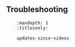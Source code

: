 Troubleshooting
---------------

``` toctree::
    :maxdepth: 1
    :titlesonly:

    updates-since-videos
```
